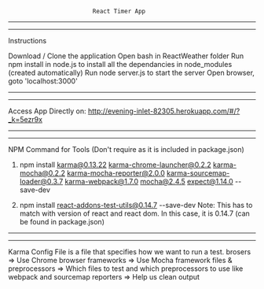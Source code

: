                             React Timer App

********************************************************************************
********************************************************************************


Instructions

Download / Clone the application
Open bash in ReactWeather folder
Run npm install in node.js to install all the dependancies in node_modules (created automatically)
Run node server.js to start the server
Open browser, goto 'localhost:3000'

********************************************************************************
********************************************************************************

Access App Directly on: http://evening-inlet-82305.herokuapp.com/#/?_k=5ezr9x

********************************************************************************
********************************************************************************

NPM Command for Tools (Don't require as it is included in package.json)
1. npm install karma@0.13.22 karma-chrome-launcher@0.2.2 karma-mocha@0.2.2 karma-mocha-reporter@2.0.0 karma-sourcemap-loader@0.3.7 karma-webpack@1.7.0 mocha@2.4.5 expect@1.14.0 --save-dev

2. npm install react-addons-test-utils@0.14.7 --save-dev
Note: This has to match with version of react and react dom. In this case, it is 0.14.7 (can be found in package.json) 

********************************************************************************
********************************************************************************

Karma Config File is a file that specifies how we want to run a test.
brosers => Use Chrome browser
frameworks => Use Mocha framework
files & preprocessors => Which files to test and which preprocessors to use like webpack and sourcemap
reporters => Help us clean output   
